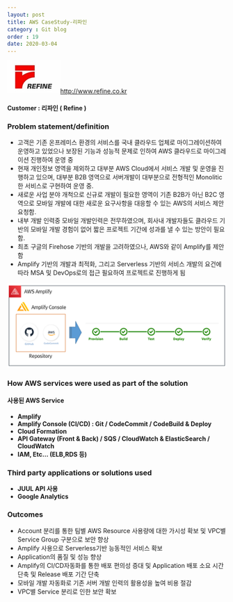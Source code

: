 ```yaml
---
layout: post
title: AWS CaseStudy-리파인
category : Git blog
order : 19
date: 2020-03-04
---
```


![kmong](../이미지/gitBlog/2020-03-04-CaseStudy-Refine-ko/refine_01.jpg)http://www.refine.co.kr

#### Customer : 리파인 ( Refine )

### Problem statement/definition
- 고객은 기존 온프레미스 환경의 서비스를 국내 클라우드 업체로 마이그레이션하여 운영하고 있었으나 보장된 기능과 성능적 문제로 인하여 AWS 클라우드로 마이그레이션 진행하여 운영 중
- 현재 개인정보 영역을 제외하고 대부분 AWS Cloud에서 서비스 개발 및 운영을 진행하고 있으며, 대부분 B2B 영역으로 서버개발이 대부분으로 전형적인 Monolitic한 서비스로  구현하여 운영 중.
- 새로운 사업 분야 개척으로 신규로 개발이 필요한 영역이 기존 B2B가 아닌 B2C 영역으로 모바일 개발에 대한 새로운 요구사항을 대응할 수 있는 AWS의 서비스 제안 요청함.
- 내부 개발 인력중 모바일 개발인력은 전무하였으며, 회사내 개발자들도 클라우드 기반의 모바일 개발 경험이 없어 짧은 프로젝트 기간에 성과를 낼 수 있는 방안이 필요함.
- 최초 구글의 Firehose 기반의 개발을 고려하였으나, AWS와 같이 Amplify를 제안함
- Amplify 기반의 개발과 최적화, 그리고 Serverless 기반의 서비스 개발의 요건에 따라 MSA 및 DevOps로의 접근 필요하여 프로젝트로 진행하게 됨

![refine-architecture](../이미지/gitBlog/2020-03-04-CaseStudy-Refine-ko/refine_02.png)

### How AWS services were used as part of the solution
#### 사용된 AWS Service
+ **Amplify**
+ **Amplify Console (CI/CD) : Git / CodeCommit / CodeBuild & Deploy**
+ **Cloud Formation**
+ **API Gateway (Front & Back) / SQS / CloudWatch & ElasticSearch / CloudWatch**
+ **IAM, Etc… (ELB,RDS 등)**


### Third party applications or solutions used
+ **JUUL API 사용**
+ **Google Analytics**

### Outcomes
- Account 분리를 통한 팀별 AWS Resource 사용량에 대한 가시성 확보 및 VPC별 Service Group 구분으로 보안 향상
- Amplify 사용으로 Serverless기반 능동적인 서비스 확보
- Application의 품질 및 성능 향상
- Amplify의 CI/CD자동화를 통한 배포 편의성 증대 및 Application 배포 소요 시간 단축 및 Release 배포 기간 단축
- 모바일 개발 자동화로 기존 서버 개발 인력의 활용성을 높여 비용 절감
- VPC별 Service 분리로 인한 보안 확보
